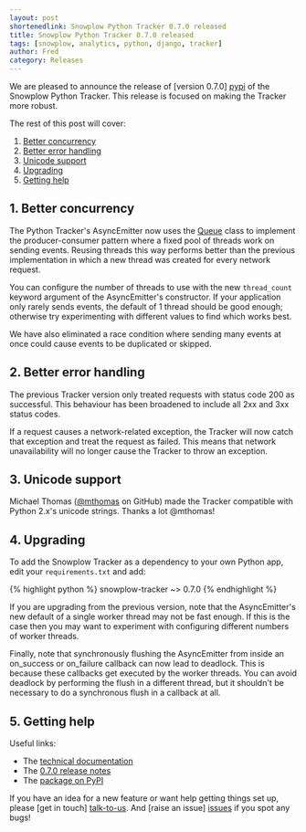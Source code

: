 ```yaml
---
layout: post
shortenedlink: Snowplow Python Tracker 0.7.0 released
title: Snowplow Python Tracker 0.7.0 released
tags: [snowplow, analytics, python, django, tracker]
author: Fred
category: Releases
---
```


We are pleased to announce the release of [version 0.7.0] [pypi] of the Snowplow Python Tracker. This release is focused on making the Tracker more robust.

The rest of this post will cover:

1. [Better concurrency](/blog/2015/xx/xx/snowplow-python-tracker-0.7.0-released/#threads)
2. [Better error handling](/blog/2015/xx/xx/snowplow-python-tracker-0.7.0-released/#errors)
3. [Unicode support](/blog/2015/xx/xx/snowplow-python-tracker-0.7.0-released/#unicode)
4. [Upgrading](/blog/2015/xx/xx/snowplow-python-tracker-0.7.0-released/#upgrading)
5. [Getting help](/blog/2015/xx/xx/snowplow-python-tracker-0.7.0-released/#help)

<!--more-->

<h2 id="threads">1. Better concurrency</h2>

The Python Tracker's AsyncEmitter now uses the [Queue][queue] class to implement the producer-consumer pattern where a fixed pool of threads work on sending events. Reusing threads this way performs better than the previous implementation in which a new thread was created for every network request.

You can configure the number of threads to use with the new `thread_count` keyword argument of the AsyncEmitter's constructor. If your application only rarely sends events, the default of 1 thread should be good enough; otherwise try experimenting with different values to find which works best.

We have also eliminated a race condition where sending many events at once could cause events to be duplicated or skipped.

<h2 id="errors">2. Better error handling</h2>

The previous Tracker version only treated requests with status code 200 as successful. This behaviour has been broadened to include all 2xx and 3xx status codes.

If a request causes a network-related exception, the Tracker will now catch that exception and treat the request as failed. This means that network unavailability will no longer cause the Tracker to throw an exception.

<h2 id="unicode">3. Unicode support</h2>

Michael Thomas ([@mthomas][mthomas] on GitHub) made the Tracker compatible with Python 2.x's unicode strings. Thanks a lot @mthomas!

<h2><a name="upgrading">4. Upgrading</a></h2>

To add the Snowplow Tracker as a dependency to your own Python app, edit your `requirements.txt` and add:

{% highlight python %}
snowplow-tracker ~> 0.7.0
{% endhighlight %}

If you are upgrading from the previous version, note that the AsyncEmitter's new default of a single worker thread may not be fast enough. If this is the case then you may want to experiment with configuring different numbers of worker threads.

Finally, note that synchronously flushing the AsyncEmitter from inside an on_success or on_failure callback can now lead to deadlock. This is because these callbacks get executed by the worker threads. You can avoid deadlock by performing the flush in a different thread, but it shouldn't be necessary to do a synchronous flush in a callback at all.

<h2 id="help">5. Getting help</h2>

Useful links:

* The [technical documentation][wiki]
* The [0.7.0 release notes][tracker-070]
* The [package on PyPI][pypi]

If you have an idea for a new feature or want help getting things set up, please [get in touch] [talk-to-us]. And [raise an issue] [issues] if you spot any bugs!

[mthomas]: https://github.com/mthomas
[queue]: https://docs.python.org/3/library/queue.html

[repo]: https://github.com/snowplow/snowplow-python-tracker
[pypi]: https://pypi.python.org/pypi/snowplow-tracker/0.6.0.post1
[setup]: https://github.com/snowplow/snowplow/wiki/Python-tracker-setup
[wiki]: https://github.com/snowplow/snowplow/wiki/Python-Tracker
[talk-to-us]: https://github.com/snowplow/snowplow/wiki/Talk-to-us
[issues]: https://github.com/snowplow/snowplow/issues

[tracker-070]: https://github.com/snowplow/snowplow-python-tracker/releases/tag/0.7.0
